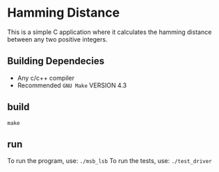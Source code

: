 # Hamming Distance

This is a simple C application where it calculates the hamming distance between any two positive integers.

## Building Dependecies

- Any c/c++ compiler
- Recommended `GNU Make` VERSION 4.3

## build

``make``

## run
To run the program, use:
``./msb_lsb``
To run the tests, use:
``./test_driver``
